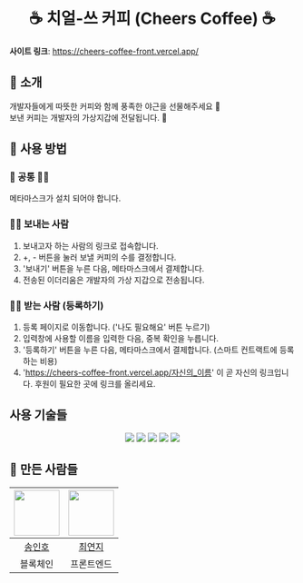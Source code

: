 <div align="center">

# ☕ 치얼-쓰 커피 (Cheers Coffee) ☕

</div>

**사이트 링크**: https://cheers-coffee-front.vercel.app/

## 👋 소개 

개발자들에게 따뜻한 커피와 함께 풍족한 야근을 선물해주세요 💜 <br>
보낸 커피는 개발자의 가상지갑에 전달됩니다. 🤑

## 🌳 사용 방법

### 🙆 공통 🙆‍♀️
메타마스크가 설치 되어야 합니다.

### 👨‍💼 보내는 사람
1. 보내고자 하는 사람의 링크로 접속합니다.
2. +, - 버튼을 눌러 보낼 커피의 수를 결정합니다.
3. '보내기' 버튼을 누른 다음, 메타마스크에서 결제합니다.
4. 전송된 이더리움은 개발자의 가상 지갑으로 전송됩니다.

### 👨‍💻 받는 사람 (등록하기)
1. 등록 페이지로 이동합니다. ('나도 필요해요' 버튼 누르기)
2. 입력창에 사용할 이름을 입력한 다음, 중복 확인을 누릅니다.
3. '등록하기' 버튼을 누른 다음, 메타마스크에서 결제합니다. (스마트 컨트랙트에 등록하는 비용)
4. 'https://cheers-coffee-front.vercel.app/자신의_이름' 이 곧 자신의 링크입니다. 후원이 필요한 곳에 링크를 올리세요.

## 사용 기술들
<div align="center">
  <img src="https://img.shields.io/badge/React-41BADB?style=flat-square&logo=react&logoColor=white" />
  <img src="https://img.shields.io/badge/Solidity-363636?style=flat-square&logo=solidity&logoColor=white" />
  <img src="https://img.shields.io/badge/Next.js-000000?style=flat-square&logo=next.js&logoColor=white" />
  <img src="https://img.shields.io/badge/CSS3-1572B6?style=flat-square&logo=css3&logoColor=white" />
  <img src="https://img.shields.io/badge/JavaScript-F7DF1E?style=flat-square&logo=javascript&logoColor=black" />
</div>

## 💬 만든 사람들
|<img src="https://github.com/ImInnocent.png" width="80">|<img src="https://user-images.githubusercontent.com/50475196/169682575-715b1fb6-e5b0-42f8-864a-64196e89ecd7.jpg" width="80">|
|:---:|:---:|
|[송인호](https://github.com/ImInnocent)|[최연지](https://github.com/dearyeon)|
|블록체인|프론트엔드|

